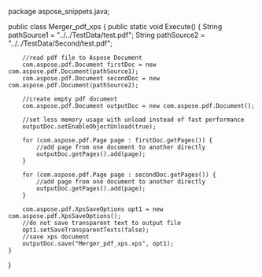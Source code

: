 package aspose_snippets.java;

public class Merger_pdf_xps {
    public static void Execute() {
        String pathSource1 = "../../TestData/test.pdf";
        String pathSource2 = "../../TestData/Second/test.pdf";

        //read pdf file to Aspose Document
        com.aspose.pdf.Document firstDoc = new com.aspose.pdf.Document(pathSource1);
        com.aspose.pdf.Document secondDoc = new com.aspose.pdf.Document(pathSource2);

        //create empty pdf document
        com.aspose.pdf.Document outputDoc = new com.aspose.pdf.Document();

        //set less memory usage with unload instead of fast performance
        outputDoc.setEnableObjectUnload(true);

        for (com.aspose.pdf.Page page : firstDoc.getPages()) {
            //add page from one document to another directly
            outputDoc.getPages().add(page);
        }

        for (com.aspose.pdf.Page page : secondDoc.getPages()) {
            //add page from one document to another directly
            outputDoc.getPages().add(page);
        }

        com.aspose.pdf.XpsSaveOptions opt1 = new com.aspose.pdf.XpsSaveOptions();
        //do not save transparent text to output file
        opt1.setSaveTransparentTexts(false);
        //save xps document
        outputDoc.save("Merger_pdf_xps.xps", opt1);
    }
}
